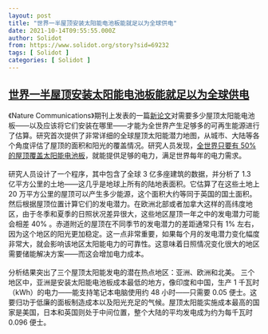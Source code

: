 ```yaml
---
layout: post
title: "世界一半屋顶安装太阳能电池板能就足以为全球供电"
date: 2021-10-14T09:55:55.000Z
author: Solidot
from: https://www.solidot.org/story?sid=69232
tags: [ Solidot ]
categories: [ Solidot ]
---
```

<!--1634205355000-->
[世界一半屋顶安装太阳能电池板能就足以为全球供电](https://www.solidot.org/story?sid=69232)
------

<div>
《Nature Communications》期刊上发表的一篇<a href="https://www.nature.com/articles/s41467-021-25720-2">新论文</a>对需要多少屋顶太阳能电池板——以及应该将它们安装在哪里——才能为全世界产生足够多的可再生能源进行了估算。研究首次提供了非常详细的全球屋顶太阳能潜力地图，从城市、大陆等各个角度评估了屋顶的面积和阳光的覆盖情况。研究人员发现，<a href="https://www.thedailybeast.com/solar-panels-on-half-the-worlds-roofs-would-power-the-planet">全世界只要有 50% 的屋顶覆盖太阳能电池板</a>，就能提供足够的电力，满足世界每年的电力需求。<br><br>研究人员设计了一个程序，其中包含了全球 3 亿多座建筑的数据，并分析了 1.3 亿平方公里的土地——这几乎是地球上所有的陆地表面积。它估算了在这些土地上 20 万平方公里的屋顶可以产生多少能源，这个面积大约等同于英国的国土面积。然后根据屋顶位置计算它们的发电潜力。在欧洲北部或者加拿大这样的高纬度地区，由于冬季和夏季的日照状况差异很大，这些地区屋顶一年之中的发电潜力可能会相差 40% 。赤道附近的屋顶在不同季节的发电潜力的差距通常只有 1% 左右，因为这个地区的阳光更加稳定。这一点非常重要，如果每个月的发电潜力变化幅度非常大，就会影响该地区太阳能电力的可靠性。这意味着日照情况变化很大的地区需要储能解决方案——而这会增加电力成本。<br><br>分析结果突出了三个屋顶太阳能发电的潜在热点地区：亚洲、欧洲和北美。 三个地区中，亚洲是安装太阳能电池板成本最低的地方，像印度和中国，生产 1 千瓦时（kWh）的电力——能支持笔记本电脑使用约 48 小时——只需要 0.05 便士。这要归功于低廉的面板制造成本以及阳光充足的气候。屋顶太阳能实施成本最高的国家是美国，日本和英国则处于中间位置，整个大陆的平均发电成为约为每千瓦时 0.096 便士。
</div>
